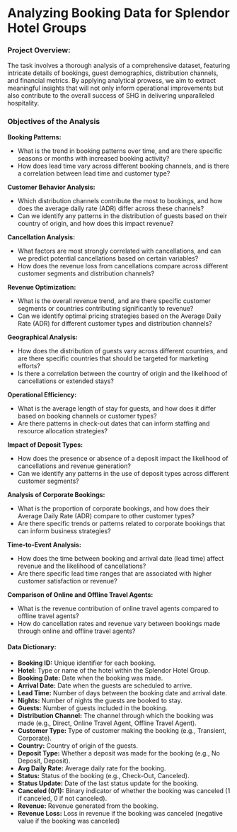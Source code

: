 # Analyzing Booking Data for Splendor Hotel Groups
### Project Overview:
The task involves a thorough analysis of a comprehensive dataset, featuring intricate details of bookings, guest demographics, distribution channels, and financial metrics. By applying analytical prowess, we aim to extract meaningful insights that will not only inform operational improvements but also contribute to the overall success of SHG in delivering unparalleled hospitality.

### Objectives of the Analysis
**Booking Patterns:**
- What is the trend in booking patterns over time, and are there specific seasons or months with increased booking activity?
- How does lead time vary across different booking channels, and is there a correlation between lead time and customer type?

**Customer Behavior Analysis:**
- Which distribution channels contribute the most to bookings, and how does the average daily rate (ADR) differ across these channels?
- Can we identify any patterns in the distribution of guests based on their country of origin, and how does this impact revenue?

**Cancellation Analysis:**
- What factors are most strongly correlated with cancellations, and can we predict potential cancellations based on certain variables?
- How does the revenue loss from cancellations compare across different customer segments and distribution channels?

**Revenue Optimization:**
- What is the overall revenue trend, and are there specific customer segments or countries contributing significantly to revenue?
- Can we identify optimal pricing strategies based on the Average Daily Rate (ADR) for different customer types and distribution channels?

**Geographical Analysis:**
- How does the distribution of guests vary across different countries, and are there specific countries that should be targeted for marketing efforts?
- Is there a correlation between the country of origin and the likelihood of cancellations or extended stays?

**Operational Efficiency:**
- What is the average length of stay for guests, and how does it differ based on booking channels or customer types?
- Are there patterns in check-out dates that can inform staffing and resource allocation strategies?

**Impact of Deposit Types:**
- How does the presence or absence of a deposit impact the likelihood of cancellations and revenue generation?
- Can we identify any patterns in the use of deposit types across different customer segments?

**Analysis of Corporate Bookings:**
- What is the proportion of corporate bookings, and how does their Average Daily Rate (ADR) compare to other customer types?
- Are there specific trends or patterns related to corporate bookings that can inform business strategies?

**Time-to-Event Analysis:**
- How does the time between booking and arrival date (lead time) affect revenue and the likelihood of cancellations?
- Are there specific lead time ranges that are associated with higher customer satisfaction or revenue?

**Comparison of Online and Offline Travel Agents:**
- What is the revenue contribution of online travel agents compared to offline travel agents?
- How do cancellation rates and revenue vary between bookings made through online and offline travel agents?

#### Data Dictionary:
- **Booking ID:** Unique identifier for each booking.
- **Hotel:** Type or name of the hotel within the Splendor Hotel Group.
- **Booking Date:** Date when the booking was made.
- **Arrival Date:** Date when the guests are scheduled to arrive.
- **Lead Time:** Number of days between the booking date and arrival date.
- **Nights:** Number of nights the guests are booked to stay.
- **Guests:** Number of guests included in the booking.
- **Distribution Channel:** The channel through which the booking was made (e.g., Direct, Online Travel Agent, Offline Travel Agent).
- **Customer Type:** Type of customer making the booking (e.g., Transient, Corporate).
- **Country:** Country of origin of the guests.
- **Deposit Type:** Whether a deposit was made for the booking (e.g., No Deposit, Deposit).
- **Avg Daily Rate:** Average daily rate for the booking.
- **Status:** Status of the booking (e.g., Check-Out, Canceled).
- **Status Update:** Date of the last status update for the booking.
- **Canceled (0/1):** Binary indicator of whether the booking was canceled (1 if canceled, 0 if not canceled).
- **Revenue:** Revenue generated from the booking.
- **Revenue Loss:** Loss in revenue if the booking was canceled (negative value if the booking was canceled)

